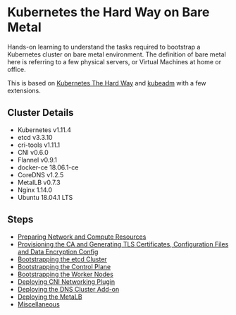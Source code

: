 # Kubernetes the Hard Way on Bare Metal

Hands-on learning to understand the tasks required to bootstrap a Kubernetes cluster on bare metal environment. The definition of bare metal here is referring to a few physical servers, or Virtual Machines at home or office.

This is based on [Kubernetes The Hard Way](https://github.com/kelseyhightower/kubernetes-the-hard-way) and [kubeadm](https://github.com/kubernetes/kubeadm) with a few extensions.

## Cluster Details

* Kubernetes v1.11.4
* etcd v3.3.10
* cri-tools v1.11.1
* CNI v0.6.0
* Flannel v0.9.1
* docker-ce 18.06.1-ce
* CoreDNS v1.2.5
* MetalLB v0.7.3
* Nginx 1.14.0
* Ubuntu 18.04.1 LTS

## Steps

* [Preparing Network and Compute Resources](docs/01-preparing-resources.md)
* [Provisioning the CA and Generating TLS Certificates, Configuration Files and Data Encryption Config](docs/02-provisioning-certs-config-encryption.md)
* [Bootstrapping the etcd Cluster](docs/03-bootstrapping-etcd.md)
* [Bootstrapping the Control Plane](docs/04-bootstrapping-kubernetes-controllers.md)
* [Bootstrapping the Worker Nodes](docs/05-bootstrapping-kubernetes-workers.md)
* [Deploying CNI Networking Plugin](docs/06-deploying-cni-network-plugin.md)
* [Deploying the DNS Cluster Add-on](docs/07-dns-addon.md)
* [Deploying the MetaLB](docs/08-deploying-the-metalb.md)
* [Miscellaneous](docs/09-miscellaneous.md)
